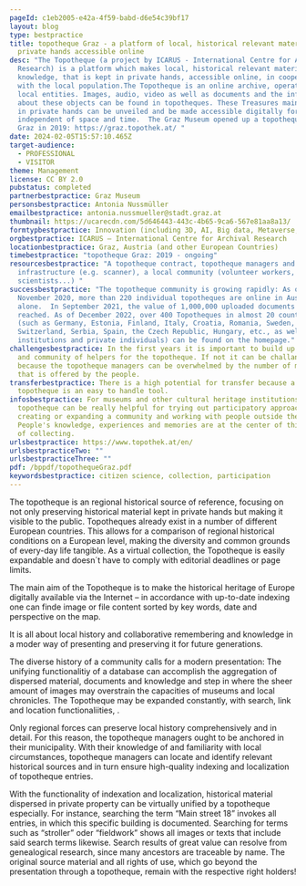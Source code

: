 ```yaml
---
pageId: c1eb2005-e42a-4f59-babd-d6e54c39bf17
layout: blog
type: bestpractice
title: topotheque Graz - a platform of local, historical relevant material in
  private hands accessible online
desc: "The Topotheque (a project by ICARUS - International Centre for Archival
  Research) is a platform which makes local, historical relevant material and
  knowledge, that is kept in private hands, accessible online, in cooperation
  with the local population.The Topotheque is an online archive, operated in
  local entities. Images, audio, video as well as documents and the information
  about these objects can be found in topotheques. These Treasures mainly hidden
  in private hands can be unveiled and be made accessible digitally for anybody
  independent of space and time.  The Graz Museum opened up a topotheque for
  Graz in 2019: https://graz.topothek.at/ "
date: 2024-02-05T15:57:10.465Z
target-audience:
  - PROFESSIONAL
  - VISITOR
theme: Management
license: CC BY 2.0
pubstatus: completed
partnerbestpractice: Graz Museum
personsbestpractice: Antonia Nussmüller
emailbestpractice: antonia.nussmueller@stadt.graz.at
thumbnail: https://ucarecdn.com/5d646443-443c-4b65-9ca6-567e81aa8a13/
formtypbestpractice: Innovation (including 3D, AI, Big data, Metaverse, etc)
orgbestpractice: ICARUS – International Centre for Archival Research
locationbestpractice: Graz, Austria (and other European Countries)
timebestpractice: "topotheque Graz: 2019 - ongoing"
resourcesbestpractice: "A topotheque contract, topotheque managers and technical
  infrastructure (e.g. scanner), a local community (volunteer workers, citizen
  scientists...) "
successbestpractice: "The topotheque community is growing rapidly: As of
  November 2020, more than 220 individual topotheques are online in Austria
  alone.  In September 2021, the value of 1,000,000 uploaded documents was
  reached. As of December 2022, over 400 Topotheques in almost 20 countries
  (such as Germany, Estonia, Finland, Italy, Croatia, Romania, Sweden,
  Switzerland, Serbia, Spain, the Czech Republic, Hungary, etc., as well as by
  institutions and private individuals) can be found on the homepage."
challengesbestpractice: In the first years it is important to build up a network
  and community of helpers for the topotheque. If not it can be challanging
  because the topotheque managers can be overwhelmed by the number of material
  that is offered by the people.
transferbestpractice: There is a high potential for transfer because a
  topotheque is an easy to handle tool.
infosbestpractice: For museums and other cultural heritage institutions the
  topotheque can be really helpful for trying out participatory approaches,
  creating or expanding a community and working with people outside the museum.
  People's knowledge, experiences and memories are at the center of this format
  of collecting.
urlsbestpractice: https://www.topothek.at/en/
urlsbestpracticeTwo: ""
urlsbestpracticeThree: ""
pdf: /bppdf/topothequeGraz.pdf
keywordsbestpractice: citizen science, collection, participation
---
```

The topotheque is an regional historical source of reference, focusing on not only preserving historical material kept in private hands but making it visible to the public. Topotheques already exist in a number of different European countries. This allows for a comparison of regional historical conditions on a European level, making the diversity and common grounds of every-day life tangible. As a virtual collection, the Topotheque is easily expandable and doesn´t have to comply with editorial deadlines or page limits.

The main aim of the Topotheque is to make the historical heritage of Europe digitally available via the Internet – in accordance with up-to-date indexing one can finde image or file content sorted by key words, date and perspective on the map.

It is all about local history and collaborative remembering and knowledge in a moder way of presenting and preserving it for future generations.

The diverse history of a community calls for a modern presentation: The unifying functionalitiy of a database can accomplish the aggregation of dispersed material, documents and knowledge and step in where the sheer amount of images may overstrain the capacities of museums and local chronicles. The Topotheque may be expanded constantly, with search, link and location functionaliities, .

Only regional forces can preserve local history comprehensively and in detail. For this reason, the topotheque managers ought to be anchored in their municipality. With their knowledge of and familiarity with local circumstances, topotheque managers can locate and identify relevant historical sources and in turn ensure high-quality indexing and localization of topotheque entries.

With the functionality of indexation and localization, historical material dispersed in private property can be virtually unified by a topotheque especially. For instance, searching the term “Main street 18” invokes all entries, in which this specific building is documented. Searching for terms such as “stroller” oder “fieldwork” shows all images or texts that include said search terms likewise. Search results of great value can resolve from genealogical research, since many ancestors are traceable by name.
The original source material and all rights of use, which go beyond the presentation through a topotheque, remain with the respective right holders!